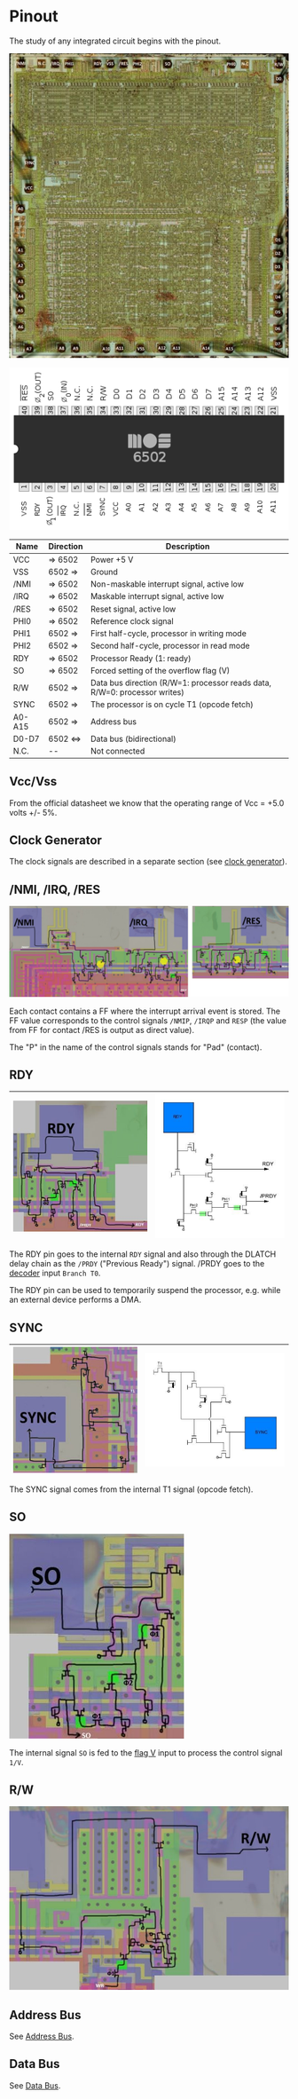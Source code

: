 # Pinout

The study of any integrated circuit begins with the pinout.

![6502_pads_map](/BreakingNESWiki/imgstore/6502_pads_map.jpg)

![6502_pinout](/BreakingNESWiki/imgstore/6502_pinout.png)

|Name|Direction|Description|
|---|---|---|
|VCC| => 6502     |Power +5 V|
|VSS| 6502 =>     |Ground|
|/NMI| => 6502  |Non-maskable interrupt signal, active low|
|/IRQ| => 6502  |Maskable interrupt signal, active low|
|/RES| => 6502  |Reset signal, active low|
|PHI0| => 6502 |Reference clock signal|
|PHI1| 6502 =>  |First half-cycle, processor in writing mode|
|PHI2| 6502 => |Second half-cycle, processor in read mode|
|RDY| => 6502 |Processor Ready (1: ready)|
|SO| => 6502 |Forced setting of the overflow flag (V)|
|R/W| 6502 => |Data bus direction (R/W=1: processor reads data, R/W=0: processor writes)|
|SYNC| 6502 => |The processor is on cycle T1 (opcode fetch)|
|A0-A15| 6502 => |Address bus|
|D0-D7| 6502 <=> |Data bus (bidirectional)|
|N.C.| -- |Not connected|

## Vcc/Vss

From the official datasheet we know that the operating range of Vcc = +5.0 volts +/- 5%.

## Clock Generator

The clock signals are described in a separate section (see [clock generator](clock.md)).

## /NMI, /IRQ, /RES

![intpads_trans](/BreakingNESWiki/imgstore/intpads_trans.jpg)

Each contact contains a FF where the interrupt arrival event is stored. The FF value corresponds to the control signals `/NMIP`, `/IRQP` and `RESP` (the value from FF for contact /RES is output as direct value).

The "P" in the name of the control signals stands for "Pad" (contact).

## RDY

|![rdy_tran](/BreakingNESWiki/imgstore/rdy_tran.jpg)|![rdy_nice](/BreakingNESWiki/imgstore/rdy_nice.jpg)|
|---|---|

The RDY pin goes to the internal `RDY` signal and also through the DLATCH delay chain as the `/PRDY` ("Previous Ready") signal.
/PRDY goes to the [decoder](decoder.md) input `Branch T0`.

The RDY pin can be used to temporarily suspend the processor, e.g. while an external device performs a DMA.

## SYNC

|![sync_tran](/BreakingNESWiki/imgstore/sync_tran.jpg)|![sync_nice](/BreakingNESWiki/imgstore/sync_nice.jpg)|
|---|---|

The SYNC signal comes from the internal T1 signal (opcode fetch).

## SO

![so_tran](/BreakingNESWiki/imgstore/so_tran.jpg)

The internal signal `SO` is fed to the [flag V](flags.md) input to process the control signal `1/V`.

## R/W

![rw_tran](/BreakingNESWiki/imgstore/rw_tran.jpg)

## Address Bus

See [Address Bus](address_bus.md).

## Data Bus

See [Data Bus](data_bus.md).
